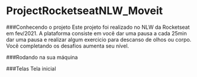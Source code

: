 # ProjectRocketseatNLW_Moveit

###Conhecendo o projeto
Este projeto foi realizado no NLW da Rocketseat em fev/2021.
A plataforma consiste em você dar uma pausa a cada 25min dar uma pausa e realizar algum exercicio para descanso de olhos ou corpo.
Você completando os desafios aumenta seu nível.

###Rodando na sua máquina


###Telas
Tela inicial
